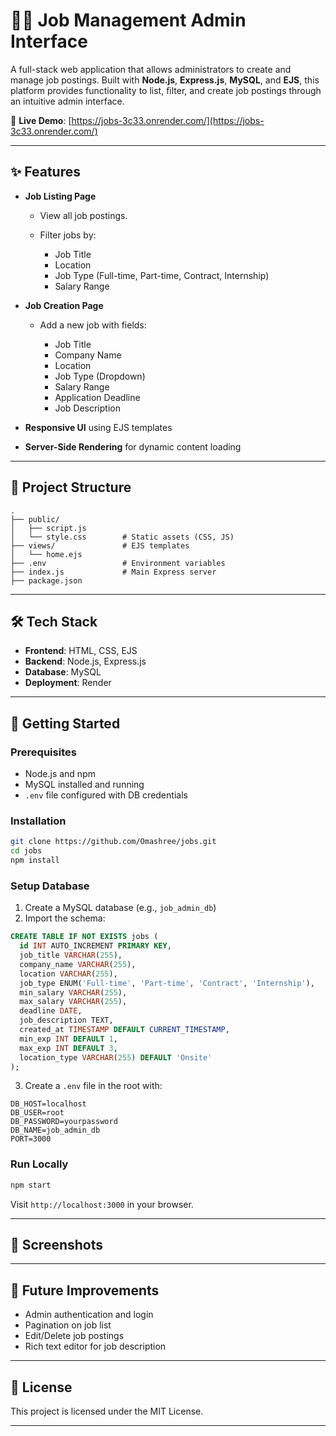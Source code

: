 # 🧑‍💼 Job Management Admin Interface

A full-stack web application that allows administrators to create and manage job postings. Built with **Node.js**, **Express.js**, **MySQL**, and **EJS**, this platform provides functionality to list, filter, and create job postings through an intuitive admin interface.

🔗 **Live Demo**: [https://jobs-3c33.onrender.com/](https://jobs-3c33.onrender.com/)

---

## ✨ Features

* **Job Listing Page**

  * View all job postings.
  * Filter jobs by:

    * Job Title
    * Location
    * Job Type (Full-time, Part-time, Contract, Internship)
    * Salary Range

* **Job Creation Page**

  * Add a new job with fields:

    * Job Title
    * Company Name
    * Location
    * Job Type (Dropdown)
    * Salary Range
    * Application Deadline
    * Job Description

* **Responsive UI** using EJS templates

* **Server-Side Rendering** for dynamic content loading

---

## 📁 Project Structure

```
.
├── public/
│   ├── script.js
│   └── style.css        # Static assets (CSS, JS)
├── views/               # EJS templates
│   └── home.ejs
├── .env                 # Environment variables
├── index.js             # Main Express server
├── package.json
```

---

## 🛠️ Tech Stack

* **Frontend**: HTML, CSS, EJS
* **Backend**: Node.js, Express.js
* **Database**: MySQL
* **Deployment**: Render

---

## 🏁 Getting Started

### Prerequisites

* Node.js and npm
* MySQL installed and running
* `.env` file configured with DB credentials

### Installation

```bash
git clone https://github.com/Omashree/jobs.git
cd jobs
npm install
```

### Setup Database

1. Create a MySQL database (e.g., `job_admin_db`)
2. Import the schema:

```sql
CREATE TABLE IF NOT EXISTS jobs (
  id INT AUTO_INCREMENT PRIMARY KEY,
  job_title VARCHAR(255),
  company_name VARCHAR(255),
  location VARCHAR(255),
  job_type ENUM('Full-time', 'Part-time', 'Contract', 'Internship'),
  min_salary VARCHAR(255),
  max_salary VARCHAR(255),
  deadline DATE,
  job_description TEXT,
  created_at TIMESTAMP DEFAULT CURRENT_TIMESTAMP,
  min_exp INT DEFAULT 1,
  max_exp INT DEFAULT 3,
  location_type VARCHAR(255) DEFAULT 'Onsite'
);
```

3. Create a `.env` file in the root with:

```
DB_HOST=localhost
DB_USER=root
DB_PASSWORD=yourpassword
DB_NAME=job_admin_db
PORT=3000
```

### Run Locally

```bash
npm start
```

Visit `http://localhost:3000` in your browser.

---

## 📸 Screenshots



---

## 📌 Future Improvements

* Admin authentication and login
* Pagination on job list
* Edit/Delete job postings
* Rich text editor for job description

---

## 📄 License

This project is licensed under the MIT License.

---
